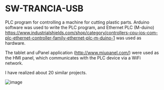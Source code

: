 # SW-TRANCIA-USB

PLC program for controlling a machine for cutting plastic parts. Arduino software was used to write the PLC program, and Ethernet PLC (M-duino) https://www.industrialshields.com/shop/category/controllers-cpu-ios-com-plc-ethernet-controller-family-ethernet-plc-m-duino-1
was used as hardware.

The tablet and uPanel application (http://www.miupanel.com/) were used as the HMI panel, which communicates with the PLC device via a WiFi network.

I have realized about 20 similar projects.

![image](https://user-images.githubusercontent.com/20281331/83325298-9a2c0d00-a26b-11ea-8047-1ead9dc0d60d.jpg)



